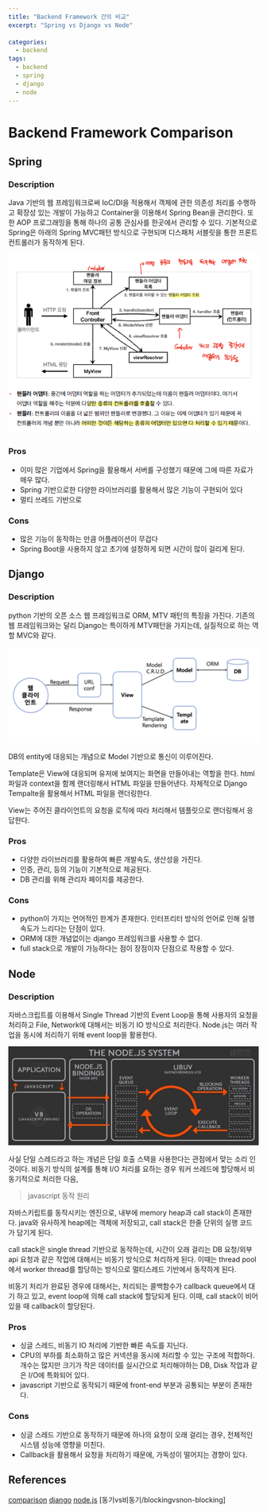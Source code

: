 ```yaml
---
title: "Backend Framework 간의 비교"
excerpt: "Spring vs Django vs Node"

categories:
  - backend
tags:
  - backend
  - spring
  - django
  - node
---
```


# Backend Framework Comparison

## Spring

### Description

Java 기반의 웹 프레임워크로써 IoC/DI을 적용해서 객체에 관한 의존성 처리를 수행하고 확장성 있는 개발이 가능하고 Container을 이용해서 Spring Bean을 관리한다. 또한 AOP 프로그래밍을 통해 하나의 공통 관심사를 한곳에서 관리할 수 있다. 기본적으로 Spring은 아래의 Spring MVC패턴 방식으로 구현되며 디스패처 서블릿을 통한 프론트 컨트롤러가 동작하게 된다.

![dispatcher_sevlet](/assets/images/jsf/front_controller_v5.png)

### Pros
- 이미 많은 기업에서 Spring을 활용해서 서버를 구성했기 때문에 그에 따른 자료가 매우 많다.
- Spring 기반으로한 다양한 라이브러리를 활용해서 많은 기능이 구현되어 있다
- 멀티 쓰레드 기반으로 

### Cons
- 많은 기능이 동작하는 만큼 어플레이션이 무겁다
- Spring Boot을 사용하지 않고 초기에 설정하게 되면 시간이 많이 걸리게 된다.

## Django

### Description

python 기반의 오픈 소스 웹 프레임워크로 ORM, MTV 패턴의 특징을 가진다. 기존의 웹 프레임워크와는 달리 Django는 특이하게 MTV패턴을 가지는데, 실질적으로 하는 역할 MVC와 같다.

![mtv](/assets/images/projects/mtv.png)

DB의 entity에 대응되는 개념으로 Model 기반으로 통신이 이루어진다.

Template은 View에 대응되며 유저에 보여지는 화면을 만들어내는 역할을 한다. html 파일과 context을 함께 랜더링해서 HTML 파일을 만들어낸다. 자체적으로 Django Tempalte을 활용해서 HTML 파일을 랜더링한다.

View는 주어진 클라이언트의 요청을 로직에 따라 처리해서 템플릿으로 랜더링해서 응답한다.

### Pros

- 다양한 라이브러리를 활용하여 빠른 개발속도, 생산성을 가진다.
- 인증, 관리, 등의 기능이 기본적으로 제공된다.
- DB 관리를 위해 관리자 페이지를 제공한다.

### Cons

- python이 가지는 언어적인 한계가 존재한다. 인터프리터 방식의 언어로 인해 실행속도가 느리다는 단점이 있다.
- ORM에 대한 개념없이는 django 프레임워크를 사용할 수 없다.
- full stack으로 개발이 가능하다는 점이 장점이자 단점으로 작용할 수 있다.

## Node

### Description

자바스크립트를 이용해서 Single Thread 기반의 Event Loop을 통해 사용자의 요청을 처리하고 File, Network에 대해서는 비동기 IO 방식으로 처리한다. Node.js는 여러 작업을 동시에 처리하기 위해 event loop을 활용한다. 

![node_js_structure](/assets/images/projects/node_js_structure.jpg)

사실 단일 스레드라고 하는 개념은 단일 호출 스택을 사용한다는 관점에서 맞는 소리 인것이다. 비동기 방식의 설계를 통해 I/O 처리를 요하는 경우 워커 쓰레드에 할당해서 비동기적으로 처리한 다음, 

> javascript 동작 원리

자바스키립트를 동작시키는 엔진으로, 내부에 memory heap과 call stack이 존재한다. java와 유사하게 heap에는 객체에 저장되고, call stack은 한줄 단위의 실행 코드가 담기게 된다.

call stack은 single thread 기반으로 동작하는데, 시간이 오래 걸리는 DB 요청/외부 api 요청과 같은 작업에 대해서는 비동기 방식으로 처리하게 된다. 이때는 thread pool에서 worker thread를 할당하는 방식으로 멀티스레드 기반에서 동작하게 된다. 

비동기 처리가 완료된 경우에 대해서는, 처리되는 콜백함수가 callback queue에서 대기 하고 있고, event loop에 의해 call stack에 할당되게 된다. 이때, call stack이 비어있을 때 callback이 할당된다. 

### Pros

- 싱글 스레드, 비동기 IO 처리에 기반한 빠른 속도를 지닌다.
- CPU의 부하를 최소화하고 많은 커넥션을 동시에 처리할 수 있는 구조에 적합하다. 개수는 많지만 크기가 작은 데이터를 실시간으로 처리해야하는 DB, Disk 작업과 같은 I/O에 특화되어 있다. 
- javascript 기반으로 동작되기 때문에 front-end 부분과 공통되는 부분이 존재한다.

### Cons

- 싱글 스레드 기반으로 동작하기 때문에 하나의 요청이 오래 걸리는 경우, 전체적인 시스템 성능에 영향을 미친다.
- Callback을 활용해서 요청을 처리하기 때문에, 가독성이 떨어지는 경향이 있다. 

## References

[comparison](https://ai-sonny.tistory.com/m/entry/spring%EA%B3%BC-Django%EC%99%80-Nodejs-%EC%B0%A8%EC%9D%B4)
[django](https://dw3232.tistory.com/m/14)
[node.js](https://meetup.toast.com/posts/89)
[동기vs비동기/blockingvsnon-blocking]